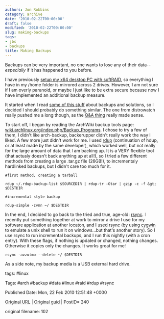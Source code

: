 ```yaml
---
authors: Jon Robbins
category: archive
date: '2010-02-22T00:00:00'
draft: false
modified: '2010-02-22T00:00:00'
slug: making-backups
tags:
- jbs
- backups
title: Making Backups
---
```


Backups can be very important, no one wants to lose any of their data--<em>especially</em> if it has happened to you before.

 I have previously [setup my x64 desktop PC with softRAID](http://factorq.net/2009/09/30/my-adventure-installing-linux-on-softraid1-part-4/), so everything I have in my /home folder is mirrored across 2 drives.  However, I am not sure if I am overly paranoid, or maybe I just like to be extra secure because now I have implemented an additional backup measure.

 It started when I read [some of this stuff](http://fqnet.proboards.com/index.cgi?board=nix&amp;action=display&amp;thread=50) about backups and solutions, so I decided I should probably do something similar.  The one from distrowatch really pushed me a long though, as the [Q&amp;A thing](http://distrowatch.com/weekly.php?issue=20100208#qa) really made sense.

 To start off, I began by reading the ArchWiki backup tools page: [wiki.archlinux.org/index.php/Backup_Programs](http://wiki.archlinux.org/index.php/Backup_Programs).  I chose to try a few of them, I didn't like arch-backup, backerupper didn't really work the way I liked.  A few more just didn't work for me.<!--more-->
I used [rdup](http://www.miek.nl/projects/rdup/index.html) (continuation of hdup, or at least made by the same developer), which worked well, but not really for the large amount of data that I am backing up.  It is a VERY flexible tool (that actualy doesn't back anything up at all!), so I tried a few different methods from creating a large .tar.gz file (26GB!), to incrementaly hardlinked backups, but I didn't care too much for it.

 ```
 #first method, creating a tarball

 rdup ~/.rdup-backup-list $SOURCEDIR | rdup-tr -Otar | gzip -c -f &gt; $DESTDIR

 #incremental style backup

rdup-simple -zvmn ~/ $DESTDIR
```

In the end, I decided to go back to the tried and true, age-old: [rsync](http://samba.anu.edu.au/rsync/).  I recently put something together at work to mirror a drive I use for my software application at another locaton, and I used rsync (by using [cygwin](http://www.cygwin.com/) to emulate a unix shell to run it on windows...but that's another story).  So I use rsync to run incremental backups, and I run this nightly (with a cron entry). With these flags, if nothing is updated or changed, nothing changes.  Otherwise it copies only the changes.  It works great for me!

``` 
rsync -avzutmo --delete ~/ $DESTDIR
 ```
 
As a side note, my backup media is a USB external hard drive.

 



tags: #linux 

Tags:  #arch #backup #data #linux #raid #rdup #rsync 


Published Date: Mon, 22 Feb 2010 12:51:48 +0000 

[Original URL](http://factorq.net/2010/02/22/making-backups/) | [Original guid](http://factorq.net/?p=240) | PostID= 240

 original filename: 102

